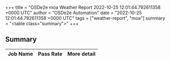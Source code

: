+++
title = "OSDe2e moa Weather Report 2022-10-25 12:01:44.792611358 +0000 UTC"
author = "OSDe2e Automation"
date = "2022-10-25 12:01:44.792611358 +0000 UTC"
tags = ["weather-report", "moa"]
summary = "<table class=\"summary\"></table>"
+++
## Summary

| Job Name | Pass Rate | More detail |
|----------|-----------|-------------|




